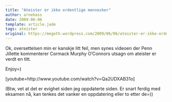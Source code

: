 ```yaml
---
title: "Ateister er ikke ordentlige mennesker"
author: arnehass
date: 2009-06-06
template: article.jade
tags: ateister
original: https://megoth.wordpress.com/2009/06/06/ateister-er-ikke-ordentlige-mennesker/
---
```


<p>Ok, oversettelsen min er kanskje litt feil, men synes videoen der Penn Jillette kommenterer <span>Cormack Murphy O’Connors utsagn om ateister er verdt en titt.</span></p>
<p><span>Enjoy=)</span></p>
<p><span>[youtube=http://www.youtube.com/watch?v=Qa2UDXAB31o]</span></p>
<p><span>(Btw, vet at det er evighet siden jeg oppdaterte siden. Er snart ferdig med eksamen nå, kan tenkes det vanker en oppdatering eller to etter de=))<br>
</span></p>
